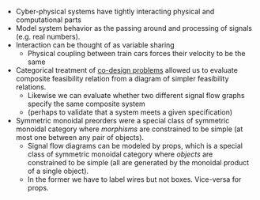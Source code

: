 
- Cyber-physical systems have tightly interacting physical and computational parts
- Model system behavior as the passing around and processing of signals (e.g. real numbers).
- Interaction can be thought of as variable sharing
    - Physical coupling between train cars forces their velocity to be the same
- Categorical treatment of [co-design problems](../4) allowed us to evaluate composite feasibility relation from a diagram of simpler feasibility relations.
    - Likewise we can evaluate whether two different signal flow graphs specify the same composite system
    - (perhaps to validate that a system meets a given specification)
- Symmetric monoidal preorders were a special class of symmetric monoidal 
  category where *morphisms* are constrained to be simple (at most one between 
  any pair of objects).
    - Signal flow diagrams can be modeled by props, which is a special class of 
      symmetric monoidal category where *objects* are constrained to be 
      simple (all are generated by the monoidal product of a single object).
    - In the former we have to label wires but not boxes. Vice-versa for props.



